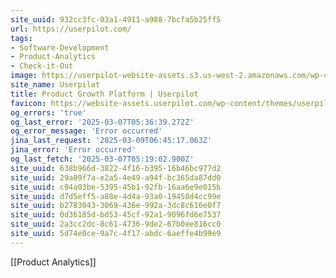 ```yaml
---
site_uuid: 932cc3fc-03a1-4911-a988-7bcfa5b25ff5
url: https://userpilot.com/
tags:
- Software-Development
- Product-Analytics
- Check-it-Out
image: https://userpilot-website-assets.s3.us-west-2.amazonaws.com/wp-content/uploads/2023/06/12134316/Userpilot-Product-Growth-Unlocked.png
site_name: Userpilot
title: Product Growth Platform | Userpilot
favicon: https://website-assets.userpilot.com/wp-content/themes/userpilot-inc/favicon/favicon-32x32.png
og_errors: 'true'
og_last_error: '2025-03-07T05:36:39.272Z'
og_error_message: 'Error occurred'
jina_last_request: '2025-03-09T06:45:17.063Z'
jina_error: 'Error occurred'
og_last_fetch: '2025-03-07T05:19:02.900Z'
site_uuid: 638b966d-3822-4f16-b395-16b46bc977d2
site_uuid: 29a89f7a-e2a5-4e49-a94f-bc365da87dd0
site_uuid: c94a03be-5395-45b1-92fb-16aa6e9e015b
site_uuid: d7d5eff5-a88e-4d4a-93a0-19450d4cc99e
site_uuid: b2783043-3069-436e-992a-3dc8c616e0f7
site_uuid: 0d36185d-bd53-45cf-92a1-9096fd6e7537
site_uuid: 2a3cc2dc-8c61-4736-9de2-67b0ee816cc0
site_uuid: 5d74e0ce-9a7c-4f17-abdc-6aeffe4b99e9
---
```

[[Product Analytics]]
